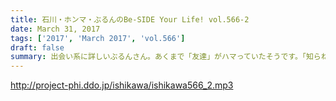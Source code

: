 ```yaml
---
title: 石川・ホンマ・ぶるんのBe-SIDE Your Life! vol.566-2
date: March 31, 2017
tags: ['2017', 'March 2017', 'vol.566']
draft: false
summary: 出会い系に詳しいぶるんさん。あくまで「友達」がハマっていたそうです。「知らねぇよ！人生相談・前半」SAITO
---
```


http://project-phi.ddo.jp/ishikawa/ishikawa566_2.mp3